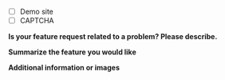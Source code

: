 <!-- Add an 'x' between the square brackets to create a checkmark: [x] -->
- [ ] Demo site
- [ ] CAPTCHA

**Is your feature request related to a problem? Please describe.**


**Summarize the feature you would like**


**Additional information or images**
